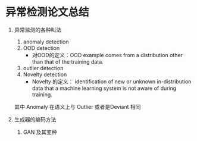 # 异常检测论文总结

1. 异常监测的各种叫法
   1. anomaly  detection
   2. OOD detection
      - 对OOD的定义：OOD example comes from a distribution other than that of the training data.
   3. outlier detection
   4. Novelty detection
      - Novelty 的定义： identification of new or unknown in-distribution data that a machine learning system is not aware of during training.
   
   其中 Anomaly 在语义上与 Outlier 或者是Deviant  相同
   
2. 生成器的编码方法

   1. GAN 及其变种